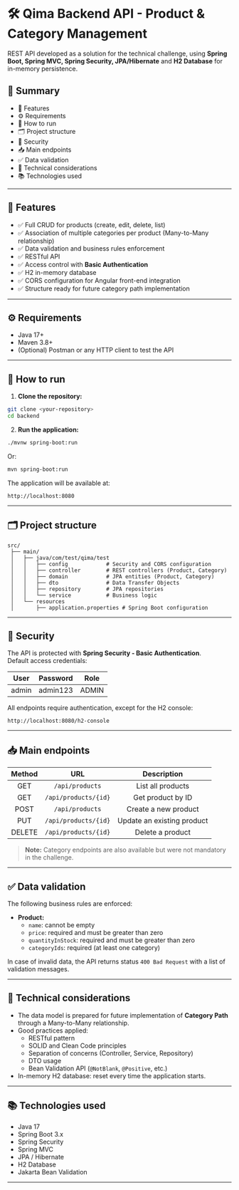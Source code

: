
# 🛠️ Qima Backend API - Product & Category Management

REST API developed as a solution for the technical challenge, using **Spring Boot, Spring MVC, Spring Security, JPA/Hibernate** and **H2 Database** for in-memory persistence.

## 📄 Summary

- 🎯 Features
- ⚙️ Requirements
- 🚀 How to run
- 🗂️ Project structure
- 🔐 Security
- 📥 Main endpoints
- ✅ Data validation
- 📌 Technical considerations
- 📚 Technologies used

---

## 🎯 Features

- ✅ Full CRUD for products (create, edit, delete, list)
- ✅ Association of multiple categories per product (Many-to-Many relationship)
- ✅ Data validation and business rules enforcement
- ✅ RESTful API
- ✅ Access control with **Basic Authentication**
- ✅ H2 in-memory database
- ✅ CORS configuration for Angular front-end integration
- ✅ Structure ready for future category path implementation

---

## ⚙️ Requirements

- Java 17+
- Maven 3.8+
- (Optional) Postman or any HTTP client to test the API

---

## 🚀 How to run

1. **Clone the repository:**

```bash
git clone <your-repository>
cd backend
```

2. **Run the application:**

```bash
./mvnw spring-boot:run
```

Or:

```bash
mvn spring-boot:run
```

The application will be available at:

```
http://localhost:8080
```

---

## 🗂️ Project structure

```
src/
 ├── main/
 │   ├── java/com/test/qima/test
 │   │   ├── config            # Security and CORS configuration
 │   │   ├── controller        # REST controllers (Product, Category)
 │   │   ├── domain            # JPA entities (Product, Category)
 │   │   ├── dto               # Data Transfer Objects
 │   │   ├── repository        # JPA repositories
 │   │   └── service           # Business logic
 │   └── resources
 │       ├── application.properties # Spring Boot configuration
```

---

## 🔐 Security

The API is protected with **Spring Security - Basic Authentication**.  
Default access credentials:

| User  | Password | Role  |
|:----:|:-------:|:-----:|
| admin | admin123 | ADMIN |

All endpoints require authentication, except for the H2 console:

```
http://localhost:8080/h2-console
```

---

## 📥 Main endpoints

| Method | URL                         | Description                 |
|:-----:|:----------------------------:|:--------------------------:|
| GET   | `/api/products`              | List all products          |
| GET   | `/api/products/{id}`         | Get product by ID          |
| POST  | `/api/products`              | Create a new product       |
| PUT   | `/api/products/{id}`         | Update an existing product |
| DELETE| `/api/products/{id}`         | Delete a product           |

> **Note:** Category endpoints are also available but were not mandatory in the challenge.

---

## ✅ Data validation

The following business rules are enforced:

- **Product:**
    - `name`: cannot be empty
    - `price`: required and must be greater than zero
    - `quantityInStock`: required and must be greater than zero
    - `categoryIds`: required (at least one category)

In case of invalid data, the API returns status `400 Bad Request` with a list of validation messages.

---

## 📌 Technical considerations

- The data model is prepared for future implementation of **Category Path** through a Many-to-Many relationship.
- Good practices applied:
    - RESTful pattern
    - SOLID and Clean Code principles
    - Separation of concerns (Controller, Service, Repository)
    - DTO usage
    - Bean Validation API (`@NotBlank`, `@Positive`, etc.)
- In-memory H2 database: reset every time the application starts.

---

## 📚 Technologies used

- Java 17
- Spring Boot 3.x
- Spring Security
- Spring MVC
- JPA / Hibernate
- H2 Database
- Jakarta Bean Validation

---

